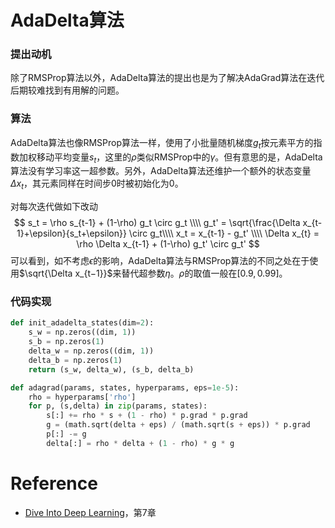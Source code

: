 # AdaDelta算法

### 提出动机

除了RMSProp算法以外，AdaDelta算法的提出也是为了解决AdaGrad算法在迭代后期较难找到有用解的问题。

### 算法

AdaDelta算法也像RMSProp算法一样，使用了小批量随机梯度$g_t$按元素平方的指数加权移动平均变量$s_t$，这里的$\rho$类似RMSProp中的$\gamma$。但有意思的是，AdaDelta算法没有学习率这一超参数。另外，AdaDelta算法还维护一个额外的状态变量$\Delta x_t$，其元素同样在时间步0时被初始化为0。

对每次迭代做如下改动
$$
s_t = \rho s_{t-1} + (1-\rho) g_t \circ g_t \\\\
g_t' = \sqrt{\frac{\Delta x_{t-1}+\epsilon}{s_t+\epsilon}} \circ g_t\\\\
x_t = x_{t-1} - g_t' \\\\
\Delta x_{t} = \rho \Delta x_{t-1} + (1-\rho) g_t' \circ g_t'
$$
可以看到，如不考虑$\epsilon$的影响，AdaDelta算法与RMSProp算法的不同之处在于使用$\sqrt{\Delta x_{t−1}}$来替代超参数$\eta$。$\rho$的取值一般在$[0.9,0.99]$。

### 代码实现

```python
def init_adadelta_states(dim=2):
    s_w = np.zeros((dim, 1))
    s_b = np.zeros(1)
    delta_w = np.zeros((dim, 1))
    delta_b = np.zeros(1)
    return (s_w, delta_w), (s_b, delta_b)

def adagrad(params, states, hyperparams, eps=1e-5):
    rho = hyperparams['rho']
    for p, (s,delta) in zip(params, states):
        s[:] += rho * s + (1 - rho) * p.grad * p.grad
        g = (math.sqrt(delta + eps) / (math.sqrt(s + eps)) * p.grad
        p[:] -= g
        delta[:] = rho * delta + (1 - rho) * g * g
```



# Reference

- [Dive Into Deep Learning](http://zh.gluon.ai/chapter_recurrent-neural-networks/rnn.html)，第7章